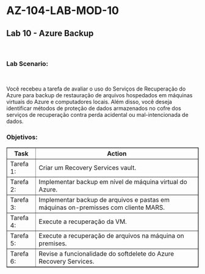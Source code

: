 # AZ-104-LAB-MOD-10
 <h2>Lab 10 - Azure Backup</h2> <br>
  
<h3>Lab Scenario:</h3> <br>

Você recebeu a tarefa de avaliar o uso do Serviços de Recuperação do Azure para backup de restauração de arquivos hospedados em máquinas virtuais do Azure e computadores locais. Além disso, você deseja identificar métodos de proteção de dados armazenados no cofre dos serviços de recuperação contra perda acidental ou mal-intencionada de dados. 

<h3>Objetivos:</h3>  

<table border="1">    
  <tr>
    <th colspan="1">Task</th>  	              
    <th colspan="2">Action</th>
  </tr>
<tr>
<td>Tarefa 1:</td>
    <td>Criar um Recovery Services vault.</td>
  </tr>
  <tr>
    <td>Tarefa 2:</td>
    <td>Implementar backup em nível de máquina virtual do Azure.</td>
  </tr>
  <tr>
<td>Tarefa 3:</td>
    <td>Implementar backup de arquivos e pastas em máquinas on-premisses com cliente MARS.</td>
  </tr>
  <tr>
    <td>Tarefa 4:</td>
    <td>Execute a recuperação da VM.</td>
  </tr>
    <tr>
    <td>Tarefa 5:</td>
    <td>Execute a recuperação de arquivos na máquina on premises.</td>
  </tr>
      <tr>
    <td>Tarefa 6:</td>
    <td>Revise a funcionalidade do softdelete do Azure Recovery Services.</td>
  </tr>   
  </table>